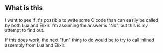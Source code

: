 What is this
---

I want to see if it's possible to write some C code than can easily be called by both Lua and Elixir. I'm assuming the answer is "No", but this is my attempt to find out.

If this does work, the next "fun" thing to do would be to try to call inlined assembly from Lua and Elixir.
